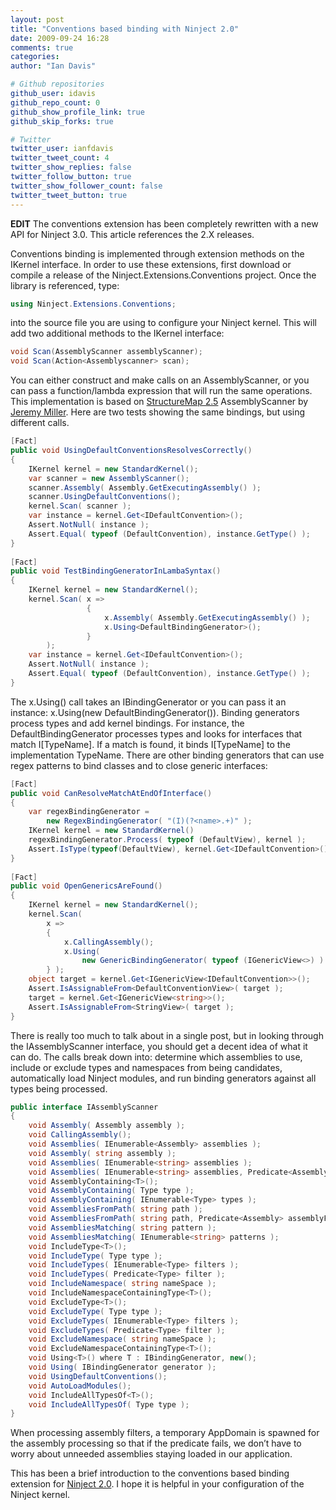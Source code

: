 ```yaml
---
layout: post
title: "Conventions based binding with Ninject 2.0"
date: 2009-09-24 16:28
comments: true
categories: 
author: "Ian Davis"

# Github repositories
github_user: idavis
github_repo_count: 0
github_show_profile_link: true
github_skip_forks: true

# Twitter
twitter_user: ianfdavis
twitter_tweet_count: 4
twitter_show_replies: false
twitter_follow_button: true
twitter_show_follower_count: false
twitter_tweet_button: true
---
```

**EDIT**
The conventions extension has been completely rewritten with a new API for Ninject 3.0. This article references the 2.X releases.

Conventions binding is implemented through extension methods on the IKernel interface. In order to use these extensions, first download or compile a release of the Ninject.Extensions.Conventions project. Once the library is referenced, type:
``` csharp
using Ninject.Extensions.Conventions;
```
into the source file you are using to configure your Ninject kernel. This will add two additional methods to the IKernel interface:
``` csharp
void Scan(AssemblyScanner assemblyScanner);
void Scan(Action<Assemblyscanner> scan);
```
You can either construct and make calls on an AssemblyScanner, or you can pass a function/lambda expression that will run the same operations. This implementation is based on [StructureMap 2.5](http://structuremap.sourceforge.net/Default.htm) AssemblyScanner by [Jeremy Miller](http://codebetter.com/blogs/jeremy.miller). Here are two tests showing the same bindings, but using different calls.
``` csharp
[Fact]
public void UsingDefaultConventionsResolvesCorrectly()
{
    IKernel kernel = new StandardKernel();
    var scanner = new AssemblyScanner();
    scanner.Assembly( Assembly.GetExecutingAssembly() );
    scanner.UsingDefaultConventions();
    kernel.Scan( scanner );
    var instance = kernel.Get<IDefaultConvention>();
    Assert.NotNull( instance );
    Assert.Equal( typeof (DefaultConvention), instance.GetType() );
}
 
[Fact]
public void TestBindingGeneratorInLambaSyntax()
{
    IKernel kernel = new StandardKernel();
    kernel.Scan( x =>
                 {
                     x.Assembly( Assembly.GetExecutingAssembly() );
                     x.Using<DefaultBindingGenerator>();
                 }
        );
    var instance = kernel.Get<IDefaultConvention>();
    Assert.NotNull( instance );
    Assert.Equal( typeof (DefaultConvention), instance.GetType() );
}
```
The x.Using() call takes an IBindingGenerator or you can pass it an instance: x.Using(new DefaultBindingGenerator()). Binding generators process types and add kernel bindings. For instance, the DefaultBindingGenerator processes types and looks for interfaces that match I[TypeName]. If a match is found, it binds I[TypeName] to the implementation TypeName. There are other binding generators that can use regex patterns to bind classes and to close generic interfaces:
``` csharp
[Fact]
public void CanResolveMatchAtEndOfInterface()
{
    var regexBindingGenerator =
        new RegexBindingGenerator( "(I)(?<name>.+)" );
    IKernel kernel = new StandardKernel()
    regexBindingGenerator.Process( typeof (DefaultView), kernel );
    Assert.IsType(typeof(DefaultView), kernel.Get<IDefaultConvention>());
}
 
[Fact]
public void OpenGenericsAreFound()
{
    IKernel kernel = new StandardKernel();
    kernel.Scan(
        x =>
        {
            x.CallingAssembly();
            x.Using(
                new GenericBindingGenerator( typeof (IGenericView<>) ) );
        } );
    object target = kernel.Get<IGenericView<IDefaultConvention>>();
    Assert.IsAssignableFrom<DefaultConventionView>( target );
    target = kernel.Get<IGenericView<string>>();
    Assert.IsAssignableFrom<StringView>( target );
}
```
There is really too much to talk about in a single post, but in looking through the IAssemblyScanner interface, you should get a decent idea of what it can do. The calls break down into: determine which assemblies to use, include or exclude types and namespaces from being candidates, automatically load Ninject modules, and run binding generators against all types being processed.
``` csharp
public interface IAssemblyScanner
{
    void Assembly( Assembly assembly );
    void CallingAssembly();
    void Assemblies( IEnumerable<Assembly> assemblies );
    void Assembly( string assembly );
    void Assemblies( IEnumerable<string> assemblies );
    void Assemblies( IEnumerable<string> assemblies, Predicate<Assembly> filter );
    void AssemblyContaining<T>();
    void AssemblyContaining( Type type );
    void AssemblyContaining( IEnumerable<Type> types );
    void AssembliesFromPath( string path );
    void AssembliesFromPath( string path, Predicate<Assembly> assemblyFilter );
    void AssembliesMatching( string pattern );
    void AssembliesMatching( IEnumerable<string> patterns );
    void IncludeType<T>();
    void IncludeType( Type type );
    void IncludeTypes( IEnumerable<Type> filters );
    void IncludeTypes( Predicate<Type> filter );
    void IncludeNamespace( string nameSpace );
    void IncludeNamespaceContainingType<T>();
    void ExcludeType<T>();
    void ExcludeType( Type type );
    void ExcludeTypes( IEnumerable<Type> filters );
    void ExcludeTypes( Predicate<Type> filter );
    void ExcludeNamespace( string nameSpace );
    void ExcludeNamespaceContainingType<T>();
    void Using<T>() where T : IBindingGenerator, new();
    void Using( IBindingGenerator generator );
    void UsingDefaultConventions();
    void AutoLoadModules();
    void IncludeAllTypesOf<T>();
    void IncludeAllTypesOf( Type type );
}
``` 
When processing assembly filters, a temporary AppDomain is spawned for the assembly processing so that if the predicate fails, we don’t have to worry about unneeded assemblies staying loaded in our application.

This has been a brief introduction to the conventions based binding extension for [Ninject 2.0](http://github.com/ninject/ninject). I hope it is helpful in your configuration of the Ninject kernel.